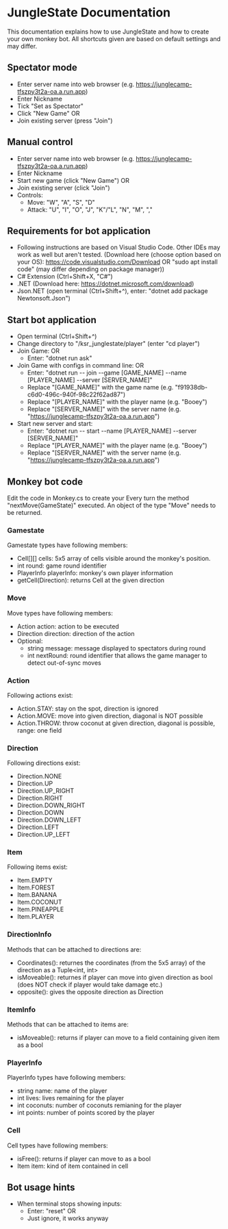 # JungleState Documentation
This documentation explains how to use JungleState and how to create your own monkey bot. All shortcuts given are based on default settings and may differ.

## Spectator mode
* Enter server name into web browser (e.g. https://junglecamp-tfszpy3t2a-oa.a.run.app)
* Enter Nickname
* Tick "Set as Spectator"
* Click "New Game" OR
* Join existing server (press "Join")

## Manual control
* Enter server name into web browser (e.g. https://junglecamp-tfszpy3t2a-oa.a.run.app)
* Enter Nickname
* Start new game (click "New Game") OR
* Join existing server (click "Join")
* Controls:
    * Move: "W", "A", "S", "D"
    * Attack: "U", "I", "O", "J", "K"/"L", "N", "M", ","

## Requirements for bot application
* Following instructions are based on Visual Studio Code. Other IDEs may work as well but aren't tested. (Download here (choose option based on your OS): https://code.visualstudio.com/Download OR "sudo apt install code" (may differ depending on package manager))
* C# Extension (Ctrl+Shift+X, "C#")
* .NET (Download here: https://dotnet.microsoft.com/download)
* Json.NET (open terminal (Ctrl+Shift+^), enter: "dotnet add package Newtonsoft.Json")

## Start bot application
* Open terminal (Ctrl+Shift+^)
* Change directory to "/ksr_junglestate/player" (enter "cd player")
* Join Game: OR
    * Enter: "dotnet run ask"
* Join Game with configs in command line: OR
    * Enter: "dotnet run -- join --game [GAME_NAME]  --name [PLAYER_NAME] --server [SERVER_NAME]"
    * Replace "[GAME_NAME]" with the game name (e.g. "f91938db-c6d0-496c-940f-98c22f62ad87")
    * Replace "[PLAYER_NAME]" with the player name (e.g. "Booey")
    * Replace "[SERVER_NAME]" with the server name (e.g. "https://junglecamp-tfszpy3t2a-oa.a.run.app")
* Start new server and start:
    * Enter: "dotnet run -- start --name [PLAYER_NAME] --server [SERVER_NAME]"
    * Replace "[PLAYER_NAME]" with the player name (e.g. "Booey")
    * Replace "[SERVER_NAME]" with the server name (e.g. "https://junglecamp-tfszpy3t2a-oa.a.run.app")

## Monkey bot code
Edit the code in Monkey.cs to create your
Every turn the method "nextMove(GameState)" executed. An object of the type "Move" needs to be returned.

### Gamestate
Gamestate types have following members:
* Cell[][] cells: 5x5 array of cells visible around the monkey's position.
* int round: game round identifier
* PlayerInfo playerInfo: monkey's own player information
* getCell(Direction): returns Cell at the given direction

### Move
Move types have following members:
* Action action: action to be executed
* Direction direction: direction of the action
* Optional:
    * string message: message displayed to spectators during round
    * int nextRound: round identifier that allows the game manager to detect out-of-sync moves

### Action
Following actions exist:
* Action.STAY: stay on the spot, direction is ignored
* Action.MOVE: move into given direction, diagonal is NOT possible
* Action.THROW: throw coconut at given direction, diagonal is possible, range: one field

### Direction
Following directions exist:
* Direction.NONE
* Direction.UP
* Direction.UP_RIGHT
* Direction.RIGHT
* Direction.DOWN_RIGHT
* Direction.DOWN
* Direction.DOWN_LEFT
* Direction.LEFT
* Direction.UP_LEFT

### Item
Following items exist:
* Item.EMPTY
* Item.FOREST
* Item.BANANA
* Item.COCONUT
* Item.PINEAPPLE
* Item.PLAYER

### DirectionInfo
Methods that can be attached to directions are:
* Coordinates(): returnes the coordinates (from the 5x5 array) of the direction as a Tuple<int, int>
* isMoveable(): returnes if player can move into given direction as bool (does NOT check if player would take damage etc.)
* opposite(): gives the opposite direction as Direction

### ItemInfo
Methods that can be attached to items are:
* isMoveable(): returns if player can move to a field containing given item as a bool

### PlayerInfo
PlayerInfo types have following members:
* string name: name of the player
* int lives: lives remaining for the player
* int coconuts: number of coconuts remianing for the player
* int points: number of points scored by the player

### Cell
Cell types have following members:
* isFree(): returns if player can move to as a bool
* Item item: kind of item contained in cell
<!-- * PlayerInfo playerinfo: optional info about player in cell  -->

## Bot usage hints
* When terminal stops showing inputs:
    * Enter: "reset" OR
    * Just ignore, it works anyway